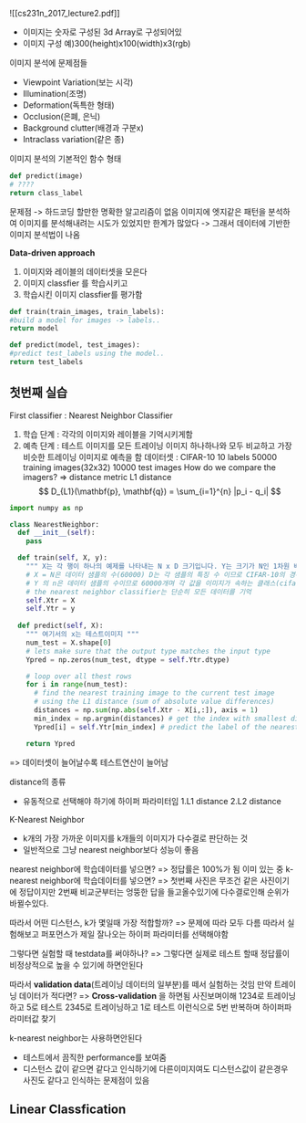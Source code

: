 ![[cs231n_2017_lecture2.pdf]]
- 이미지는 숫자로 구성된 3d Array로 구성되어있
- 이미지 구성 예)300(height)x100(width)x3(rgb)

이미지 분석에 문제점들
- Viewpoint Variation(보는 시각)
- Illumination(조명)
- Deformation(독특한 형태)
- Occlusion(은폐, 은닉)
- Background clutter(배경과 구분x)
- Intraclass variation(같은 종)

이미지 분석의 기본적인 함수 형태
```python
def predict(image)
# ????
return class_label
```
문제점 -> 하드코딩 할만한 명확한 알고리즘이 없음
이미지에 엣지같은 패턴을 분석하여 이미지를 분석해내려는 시도가 있었지만 한계가 많았다 
-> 그래서 데이터에 기반한 이미지 분석법이 나옴

**Data-driven approach**
1. 이미지와 레이블의 데이터셋을 모은다
2. 이미지 classfier 를 학습시키고
3. 학습시킨 이미지 classfier를 평가함
```python
def train(train_images, train_labels):
#build a model for images -> labels..
return model

def predict(model, test_images):
#predict test_labels using the model..
return test_labels
```
## 첫번째 실습
First classifier : Nearest Neighbor Classifier
1. 학습 단계 : 각각의 이미지와 레이블을 기억시키게함
2. 예측 단계 : 테스트 이미지를 모든 트레이닝 이미지 하나하나와 모두 비교하고 가장 비슷한 트레이닝 이미지로 예측을 함
데이터셋 : CIFAR-10
10 labels
50000 training images(32x32)
10000 test images
How do we compare the imagers? => distance metric
L1 distance
$$ D_{L1}(\mathbf{p}, \mathbf{q}) = \sum_{i=1}^{n} |p_i - q_i| $$
```python
import numpy as np

class NearestNeighbor:
  def __init__(self):
    pass

  def train(self, X, y):
    """ X는 각 행이 하나의 예제를 나타내는 N x D 크기입니다. Y는 크기가 N인 1차원 배열입니다 """
    # X = N은 데이터 샘플의 수(60000) D는 각 샘플의 특징 수 이므로 CIFAR-10의 경우 각 이미지는 32x32 픽셀이고 3개의 채널을 가지므로 D = 32*32*3
    # Y 의 n은 데이터 샘플의 수이므로 60000개며 각 값을 이미지가 속하는 클래스(cifar-10의 경우) 0~9까지의 정수를 나타낸다.
    # the nearest neighbor classifier는 단순히 모든 데이터를 기억
    self.Xtr = X
    self.Ytr = y
  
  def predict(self, X):
    """ 여기서의 x는 테스트이미지 """
    num_test = X.shape[0]
    # lets make sure that the output type matches the input type
    Ypred = np.zeros(num_test, dtype = self.Ytr.dtype)

    # loop over all thest rows
    for i in range(num_test):
      # find the nearest training image to the current test image
      # using the L1 distance (sum of absolute value differences)
      distances = np.sum(np.abs(self.Xtr - X[i,:]), axis = 1)
      min_index = np.argmin(distances) # get the index with smallest distance
      Ypred[i] = self.Ytr[min_index] # predict the label of the nearest example

    return Ypred
```
=> 데이터셋이 늘어날수록 테스트연산이 늘어남

distance의 종류
- 유동적으로 선택해야 하기에 하이퍼 파라미터임
1.L1 distance
2.L2 distance

K-Nearest Neighbor
- k개의 가장 가까운 이미지를 k개들의 이미지가 다수결로 판단하는 것
- 일반적으로 그냥 nearest neighbor보다 성능이 좋음

nearest neighbor에 학습데이터를 넣으면?
=> 정답률은 100%가 됨 이미 있는 중
k-nearest neighbor에 학습데이터를 넣으면?
=> 첫번째 사진은 무조건 같은 사진이기에 정답이지만 2번째 비교군부터는 엉뚱한 답을 들고올수있기에 다수결로인해 순위가 바뀔수있다.

따라서 어떤 디스턴스, k가 몇일때 가장 적합할까?
=> 문제에 따라 모두 다름 따라서 실험해보고 퍼포먼스가 제일 잘나오는 하이퍼 파라미터를 선택해야함

그렇다면 실험할 때 testdata를 써야하나?
=> 그렇다면 실제로 테스트 할때 정답률이 비정상적으로 높을 수 있기에 하면안된다

따라서 **validation data**(트레이닝 데이터의 일부분)를 떼서 실험하는 것임
만약 트레이닝 데이터가 적다면?
=> **Cross-validation** 을 하면됨
사진보며이해 1234로 트레이닝하고 5로 테스트
2345로 트레이닝하고 1로 테스트 이런식으로 5번 반복하며 하이퍼파라미터값 찾기

k-nearest neighbor는 사용하면안된다
- 테스트에서 끔직한 performance를 보여줌
- 디스턴스 값이 같으면 같다고 인식하기에 다른이미지여도 디스턴스값이 같은경우 사진도 같다고 인식하는 문제점이 있음

##  Linear Classfication

